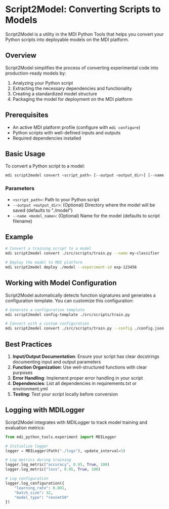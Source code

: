 # Script2Model: Converting Scripts to Models

Script2Model is a utility in the MDI Python Tools that helps you convert your Python scripts into deployable models on the MDI platform.

## Overview

Script2Model simplifies the process of converting experimental code into production-ready models by:

1. Analyzing your Python script
2. Extracting the necessary dependencies and functionality
3. Creating a standardized model structure
4. Packaging the model for deployment on the MDI platform

## Prerequisites

- An active MDI platform profile (configure with `mdi configure`)
- Python scripts with well-defined inputs and outputs
- Required dependencies installed

## Basic Usage

To convert a Python script to a model:

```bash
mdi script2model convert <script_path> [--output <output_dir>] [--name <model_name>]
```

### Parameters

- `<script_path>`: Path to your Python script
- `--output <output_dir>`: (Optional) Directory where the model will be saved (defaults to "./model")
- `--name <model_name>`: (Optional) Name for the model (defaults to script filename)

## Example

```bash
# Convert a training script to a model
mdi script2model convert ./src/scripts/train.py --name my-classifier

# Deploy the model to MDI platform
mdi script2model deploy ./model --experiment-id exp-123456
```

## Working with Model Configuration

Script2Model automatically detects function signatures and generates a configuration template. You can customize this configuration:

```bash
# Generate a configuration template
mdi script2model config-template ./src/scripts/train.py

# Convert with a custom configuration
mdi script2model convert ./src/scripts/train.py --config ./config.json
```

## Best Practices

1. **Input/Output Documentation**: Ensure your script has clear docstrings documenting input and output parameters
2. **Function Organization**: Use well-structured functions with clear purposes
3. **Error Handling**: Implement proper error handling in your script
4. **Dependencies**: List all dependencies in requirements.txt or environment.yml
5. **Testing**: Test your script locally before conversion

## Logging with MDILogger

Script2Model integrates with MDILogger to track model training and evaluation metrics:

```python
from mdi_python_tools.experiment import MDILogger

# Initialize logger
logger = MDILogger(Path("./logs"), update_interval=5)

# Log metrics during training
logger.log_metric("accuracy", 0.95, True, 100)
logger.log_metric("loss", 0.05, True, 100)

# Log configuration
logger.log_configuration({
    "learning_rate": 0.001,
    "batch_size": 32,
    "model_type": "resnet50"
})
```
